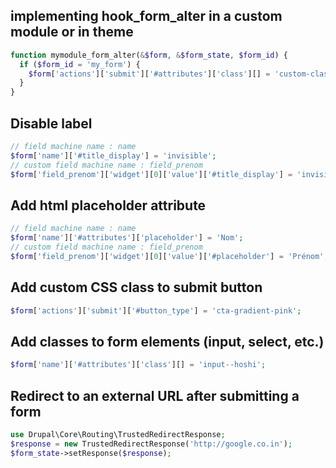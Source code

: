 ## implementing hook_form_alter in a custom module or in theme
```php
function mymodule_form_alter(&$form, &$form_state, $form_id) {
  if ($form_id = 'my_form') {
    $form['actions']['submit']['#attributes']['class'][] = 'custom-class';
  }
}
```

## Disable label
```php
// field machine name : name 
$form['name']['#title_display'] = 'invisible';
// custom field machine name : field_prenom 
$form['field_prenom']['widget'][0]['value']['#title_display'] = 'invisible';
```
## Add html placeholder attribute
```php
// field machine name : name 
$form['name']['#attributes']['placeholder'] = 'Nom';
// custom field machine name : field_prenom 
$form['field_prenom']['widget'][0]['value']['#placeholder'] = 'Prénom';
```

## Add custom CSS class to submit button
```php
$form['actions']['submit']['#button_type'] = 'cta-gradient-pink';
```

## Add classes to form elements (input, select, etc.)
```php
$form['name']['#attributes']['class'][] = 'input--hoshi';
```

## Redirect to an external URL after submitting a form
```php
use Drupal\Core\Routing\TrustedRedirectResponse;
$response = new TrustedRedirectResponse('http://google.co.in');
$form_state->setResponse($response);
```

